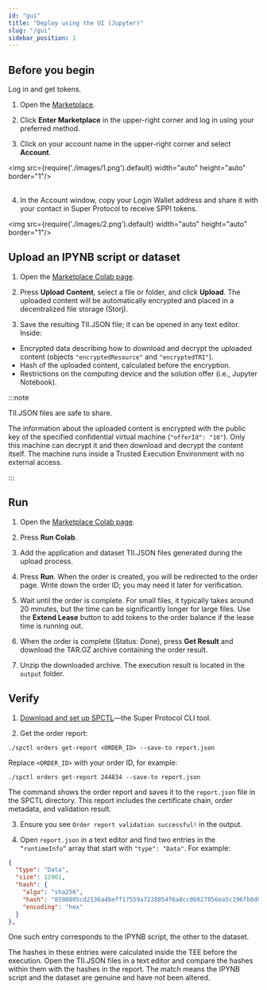 ```yaml
---
id: "gui"
title: "Deploy using the UI (Jupyter)"
slug: "/gui"
sidebar_position: 1
---
```


## Before you begin

Log in and get tokens.

1. Open the [Marketplace](https://marketplace.superprotocol.com).
 
2. Click **Enter Marketplace** in the upper-right corner and log in using your preferred method.

3. Click on your account name in the upper-right corner and select **Account**.

<img src={require('./images/1.png').default} width="auto" height="auto" border="1"/>
<br/>
<br/>

4. In the Account window, copy your Login Wallet address and share it with your contact in Super Protocol to receive SPPI tokens.

<img src={require('./images/2.png').default} width="auto" height="auto" border="1"/>
<br/>

## Upload an IPYNB script or dataset

1. Open the [Marketplace Colab page](https://marketplace.superprotocol.com/order-create-colab).

2. Press **Upload Content**, select a file or folder, and click **Upload**. The uploaded content will be automatically encrypted and placed in a decentralized file storage (Storj).

3. Save the resulting TII.JSON file; it can be opened in any text editor. Inside:

- Encrypted data describing how to download and decrypt the uploaded content (objects `"encryptedResource"` and `"encryptedTRI"`).
- Hash of the uploaded content, calculated before the encryption.
- Restrictions on the computing device and the solution offer (i.e., Jupyter Notebook).

:::note

TII.JSON files are safe to share.

The information about the uploaded content is encrypted with the public key of the specified confidential virtual machine (`"offerId": "10"`). Only this machine can decrypt it and then download and decrypt the content itself. The machine runs inside a Trusted Execution Environment with no external access.

:::

## Run

1. Open the [Marketplace Colab page](https://marketplace.superprotocol.com/order-create-colab).

2. Press **Run Colab**.

3. Add the application and dataset TII.JSON files generated during the upload process.

4. Press **Run**. When the order is created, you will be redirected to the order page. Write down the order ID; you may need it later for verification.

5. Wait until the order is complete. For small files, it typically takes around 20 minutes, but the time can be significantly longer for large files. Use the **Extend Lease** button to add tokens to the order balance if the lease time is running out.

6. When the order is complete (Status: Done), press **Get Result** and download the TAR.GZ archive containing the order result.

7. Unzip the downloaded archive. The execution result is located in the `output` folder.

## Verify

1. [Download and set up SPCTL](/cli/)—the Super Protocol CLI tool.

2. Get the order report:

```shell
./spctl orders get-report <ORDER_ID> --save-to report.json
```

Replace `<ORDER_ID>` with your order ID, for example:

```shell
./spctl orders get-report 244834 --save-to report.json
```

The command shows the order report and saves it to the `report.json` file in the SPCTL directory. This report includes the certificate chain, order metadata, and validation result.

3. Ensure you see `Order report validation successful!` in the output.

4. Open `report.json` in a text editor and find two entries in the `“runtimeInfo”` array that start with `"type": "Data"`. For example:

```json
{
  "type": "Data",
  "size": 12901,
  "hash": {
    "algo": "sha256",
    "hash": "8598805cd2136a4beff17559a7228854f6a8cc0b027856ea5c196fb8d0602501",
    "encoding": "hex"
  }
},
```

One such entry corresponds to the IPYNB script, the other to the dataset.

The hashes in these entries were calculated inside the TEE before the execution. Open the TII.JSON files in a text editor and compare the hashes within them with the hashes in the report. The match means the IPYNB script and the dataset are genuine and have not been altered.